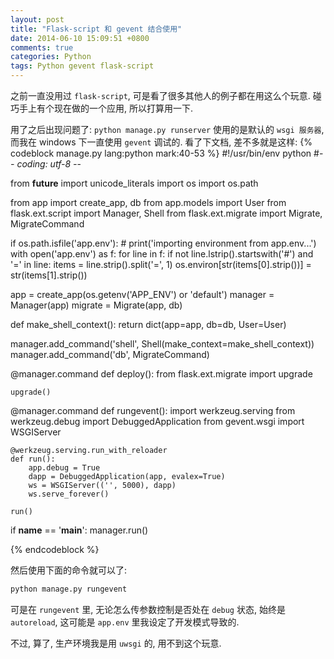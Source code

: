 ```yaml
---
layout: post
title: "Flask-script 和 gevent 结合使用"
date: 2014-06-10 15:09:51 +0800
comments: true
categories: Python
tags: Python gevent flask-script
---
```

之前一直没用过 `flask-script`, 可是看了很多其他人的例子都在用这么个玩意. 碰巧手上有个现在做的一个应用, 所以打算用一下.

用了之后出现问题了: `python manage.py runserver` 使用的是默认的 `wsgi 服务器`, 而我在 windows 下一直使用 `gevent` 调试的. 
看了下文档, 差不多就是这样:
{% codeblock manage.py lang:python mark:40-53 %}
#!/usr/bin/env python
#-*- coding: utf-8 -*-

from __future__ import unicode_literals
import os
import os.path

from app import create_app, db
from app.models import User
from flask.ext.script import Manager, Shell
from flask.ext.migrate import Migrate, MigrateCommand

if os.path.isfile('app.env'):
    # print('importing environment from app.env...')
    with open('app.env') as f:
        for line in f:
            if not line.lstrip().startswith('#') and '=' in line:
                items = line.strip().split('=', 1)
                os.environ[str(items[0].strip())] = str(items[1].strip())

app = create_app(os.getenv('APP_ENV') or 'default')
manager = Manager(app)
migrate = Migrate(app, db)


def make_shell_context():
    return dict(app=app, db=db, User=User)

manager.add_command('shell', Shell(make_context=make_shell_context))
manager.add_command('db', MigrateCommand)


@manager.command
def deploy():
    from flask.ext.migrate import upgrade

    upgrade()


@manager.command
def rungevent():
    import werkzeug.serving
    from werkzeug.debug import DebuggedApplication
    from gevent.wsgi import WSGIServer

    @werkzeug.serving.run_with_reloader
    def run():
        app.debug = True
        dapp = DebuggedApplication(app, evalex=True)
        ws = WSGIServer(('', 5000), dapp)
        ws.serve_forever()

    run()

if __name__ == '__main__':
    manager.run()

{% endcodeblock %}

然后使用下面的命令就可以了:
```bash
python manage.py rungevent
```

可是在 `rungevent` 里, 无论怎么传参数控制是否处在 `debug` 状态, 始终是 `autoreload`, 这可能是 `app.env` 里我设定了开发模式导致的.

不过, 算了, 生产环境我是用 `uwsgi` 的, 用不到这个玩意.
